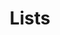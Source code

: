 ﻿---
title: "Lists"
second_title: "Aspose Words Cloud Docs"
type: docs
url: /lists/
aliases: [/working-with-lists/]
description: "Work with lists in a Word document"
weight: 150
---

